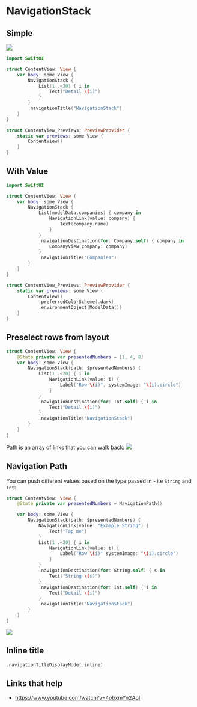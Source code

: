 # NavigationStack

## Simple

![](images/1.png)

```swift
import SwiftUI

struct ContentView: View {
    var body: some View {
        NavigationStack {
            List(1..<20) { i in
                Text("Detail \(i)")
            }
        }
        .navigationTitle("NavigationStack")
    }
}

struct ContentView_Previews: PreviewProvider {
    static var previews: some View {
        ContentView()
    }
}
```

## With Value

```swift
import SwiftUI

struct ContentView: View {
    var body: some View {
        NavigationStack {
            List(modelData.companies) { company in
                NavigationLink(value: company) {
                    Text(company.name)
                }
            }
            .navigationDestination(for: Company.self) { company in
                CompanyView(company: company)
            }
            .navigationTitle("Companies")
        }
    }
}

struct ContentView_Previews: PreviewProvider {
    static var previews: some View {
        ContentView()
            .preferredColorScheme(.dark)
            .environmentObject(ModelData())
    }
}
```

## Preselect rows from layout

```swift
struct ContentView: View {
    @State private var presentedNumbers = [1, 4, 8]
    var body: some View {
        NavigationStack(path: $presentedNumbers) {
            List(1..<20) { i in
                NavigationLink(value: i) {
                    Label("Row \(i)", systemImage: "\(i).circle")
                }
            }
            .navigationDestination(for: Int.self) { i in
                Text("Detail \(i)")
            }
            .navigationTitle("NavigationStack")
        }
    }
}
```

Path is an array of links that you can walk back:
![](images/demo1.gif)

## Navigation Path

You can push different values based on the type passed in - i.e `String` and `Int`:

```swift
struct ContentView: View {
    @State private var presentedNumbers = NavigationPath()

    var body: some View {
        NavigationStack(path: $presentedNumbers) {
            NavigationLink(value: "Example String") {
                Text("Tap me")
            }
            List(1..<20) { i in
                NavigationLink(value: i) {
                    Label("Row \(i)" systemImage: "\(i).circle")
                }
            }
            .navigationDestination(for: String.self) { s in
                Text("String \(s)")
            }
            .navigationDestination(for: Int.self) { i in
                Text("Detail \(i)")
            }
            .navigationTitle("NavigationStack")
        }
    }
}
```

![](images/demo2.gif)

## Inline title

```swift
.navigationTitleDisplayMode(.inline)
```

## Links that help

- https://www.youtube.com/watch?v=4obxmYn2AoI
